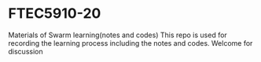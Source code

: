 # FTEC5910-20
Materials of Swarm learning(notes and codes)
This repo is used for recording the learning process including the notes and codes.
Welcome for discussion
